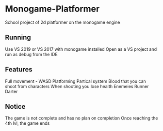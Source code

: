 # Monogame-Platformer

School project of 2d platformer on the monogame engine

## Running
Use VS 2019 or VS 2017 with monogame installed
Open as a VS project and run as debug from the IDE

## Features
Full movement - WASD
Platforming
Partical system
  Blood that you can shoot from characters
  When shooting you lose health
Enemeies
  Runner
  Darter
  

## Notice
The game is not complete and has no plan on completion
Once reaching the 4th lvl, the game ends
